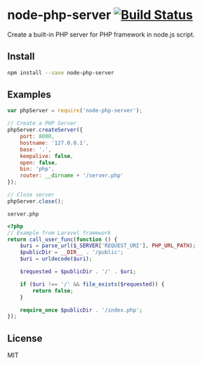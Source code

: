 # node-php-server [![Build Status](https://travis-ci.org/cbforks/node-php-server-fork.svg?branch=fork-master)](https://travis-ci.org/cbforks/node-php-server-fork)

Create a built-in PHP server for PHP framework in node.js script.

## Install

```bash
npm install --save node-php-server
```

## Examples

```js
var phpServer = require('node-php-server');

// Create a PHP Server
phpServer.createServer({
    port: 8000,
    hostname: '127.0.0.1',
    base: '.',
    keepalive: false,
    open: false,
    bin: 'php',
    router: __dirname + '/server.php'
});

// Close server
phpServer.close();
```

`server.php`

```php
<?php
// Example from Laravel framework
return call_user_func(function () {
    $uri = parse_url($_SERVER['REQUEST_URI'], PHP_URL_PATH);
    $publicDir = __DIR__ . '/public';
    $uri = urldecode($uri);

    $requested = $publicDir . '/' . $uri;

    if ($uri !== '/' && file_exists($requested)) {
        return false;
    }

    require_once $publicDir . '/index.php';
});
```

## License

MIT
